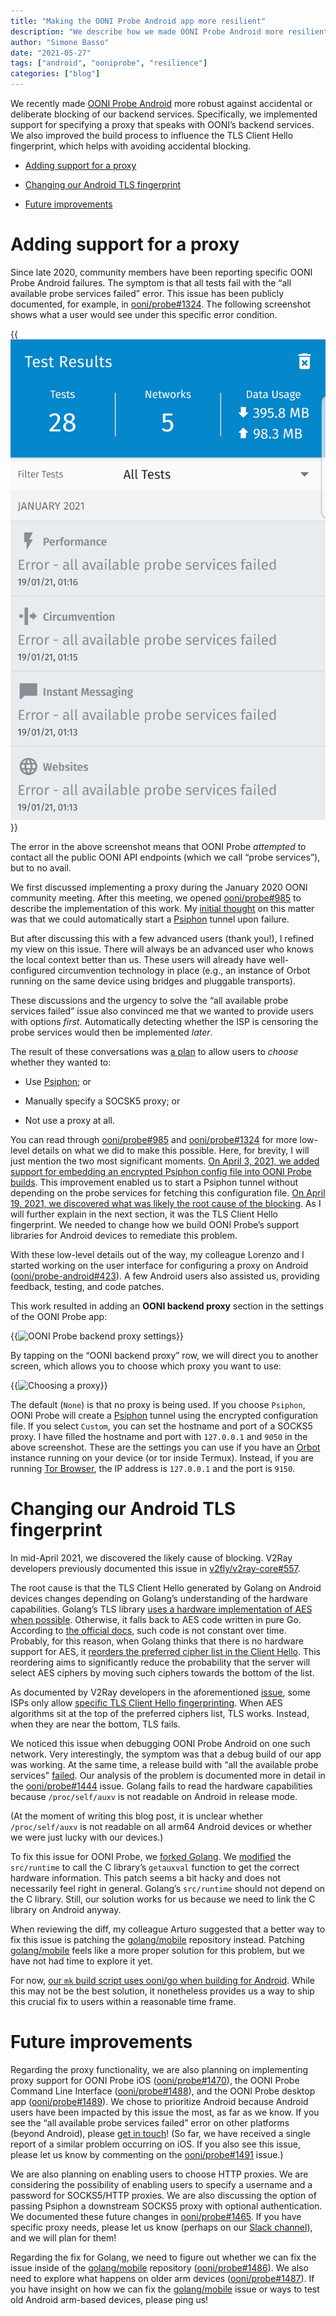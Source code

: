 ```yaml
---
title: "Making the OONI Probe Android app more resilient"
description: "We describe how we made OONI Probe Android more resilient to blocking."
author: "Simone Basso"
date: "2021-05-27"
tags: ["android", "ooniprobe", "resilience"]
categories: ["blog"]
---
```


We recently made [OONI Probe Android](https://play.google.com/store/apps/details?id=org.openobservatory.ooniprobe)
more robust against accidental or deliberate blocking of our backend
services. Specifically, we implemented support for specifying a proxy
that speaks with OONI’s backend services. We also improved the build
process to influence the TLS Client Hello fingerprint, which helps with
avoiding accidental blocking.

* [Adding support for a proxy](#adding-support-for-a-proxy)

* [Changing our Android TLS fingerprint](#changing-our-android-tls-fingerprint)

* [Future improvements](#future-improvements)

# Adding support for a proxy

Since late 2020, community members have been reporting specific OONI
Probe Android failures. The symptom is that all tests fail with the “all
available probe services failed” error. This issue has been publicly
documented, for example, in
[ooni/probe#1324](https://github.com/ooni/probe/issues/1324). The
following screenshot shows what a user would see under this specific
error condition.

{{<img src="images/image-1.png" title="OONI Probe Android error" alt="OONI Probe Android error">}}

The error in the above screenshot means that OONI Probe *attempted* to
contact all the public OONI API endpoints (which we call “probe
services”), but to no avail.

We first discussed implementing a proxy during the January 2020 OONI
community meeting. After this meeting, we opened
[ooni/probe#985](https://github.com/ooni/probe/issues/985) to
describe the implementation of this work. My [initial thought](https://github.com/ooni/probe/issues/985#issuecomment-683645984)
on this matter was that we could automatically start a
[Psiphon](https://psiphon.ca/) tunnel upon failure.

But after discussing this with a few advanced users (thank you!), I
refined my view on this issue. There will always be an advanced user who
knows the local context better than us. These users will already have
well-configured circumvention technology in place (e.g., an instance of
Orbot running on the same device using bridges and pluggable
transports).

These discussions and the urgency to solve the “all available probe
services failed” issue also convinced me that we wanted to provide users
with options *first*. Automatically detecting whether the ISP is
censoring the probe services would then be implemented *later*.

The result of these conversations was [a plan](https://github.com/ooni/probe/issues/1324#issuecomment-777294472)
to allow users to *choose* whether they wanted to:

* Use [Psiphon](https://psiphon.ca/); or

* Manually specify a SOCSK5 proxy; or

* Not use a proxy at all.

You can read through
[ooni/probe#985](https://github.com/ooni/probe/issues/985) and
[ooni/probe#1324](https://github.com/ooni/probe/issues/1324) for more
low-level details on what we did to make this possible. Here, for
brevity, I will just mention the two most significant moments. [On
April 3, 2021, we added support for embedding an encrypted Psiphon
config file into OONI Probe builds](https://github.com/ooni/probe/issues/1324#issuecomment-812836285).
This improvement enabled us to start a Psiphon tunnel without depending
on the probe services for fetching this configuration file. [On April
19, 2021, we discovered what was likely the root cause of the blocking](https://github.com/ooni/probe/issues/1324#issuecomment-819566311).
As I will further explain in the next section, it was the TLS Client
Hello fingerprint. We needed to change how we build OONI Probe’s support
libraries for Android devices to remediate this problem.

With these low-level details out of the way, my colleague Lorenzo and I
started working on the user interface for configuring a proxy on Android
([ooni/probe-android#423](https://github.com/ooni/probe-android/pull/423)).
A few Android users also assisted us, providing feedback, testing, and
code patches.

This work resulted in adding an **OONI backend proxy** section in the
settings of the OONI Probe app:

{{<img src="images/image-2.png" title="OONI Probe backend proxy settings" alt="OONI Probe backend proxy settings">}}

By tapping on the “OONI backend proxy” row, we will direct you to
another screen, which allows you to choose which proxy you want to use:

{{<img src="images/image-3.png" title="Choosing a proxy" alt="Choosing a proxy">}}

The default (`None`) is that no proxy is being used. If you choose
`Psiphon`, OONI Probe will create a [Psiphon](https://psiphon.ca/)
tunnel using the encrypted configuration file. If you select `Custom`,
you can set the hostname and port of a SOCKS5 proxy. I have filled the
hostname and port with `127.0.0.1` and `9050` in the above
screenshot. These are the settings you can use if you have an
[Orbot](https://play.google.com/store/apps/details?id=org.torproject.android)
instance running on your device (or tor inside Termux). Instead, if you
are running [Tor Browser](https://play.google.com/store/apps/details?id=org.torproject.torbrowser),
the IP address is `127.0.0.1` and the port is `9150`.

# Changing our Android TLS fingerprint

In mid-April 2021, we discovered the likely cause of blocking. V2Ray
developers previously documented this issue in
[v2fly/v2ray-core#557](https://github.com/v2fly/v2ray-core/issues/557).

The root cause is that the TLS Client Hello generated by Golang on
Android devices changes depending on Golang’s understanding of the
hardware capabilities. Golang’s TLS library [uses a hardware
implementation of AES when possible](https://github.com/golang/go/blob/go1.16.4/src/crypto/aes/cipher_asm.go#L30).
Otherwise, it falls back to AES code written in pure Go. According to
[the official docs](https://github.com/golang/go/blob/go1.16.4/src/crypto/aes/const.go#L8),
such code is not constant over time. Probably, for this reason, when
Golang thinks that there is no hardware support for AES, it [reorders
the preferred cipher list in the Client Hello](https://github.com/golang/go/blob/go1.16.4/src/crypto/tls/common.go#L1449).
This reordering aims to significantly reduce the probability that the
server will select AES ciphers by moving such ciphers towards the bottom
of the list.

As documented by V2Ray developers in the aforementioned
[issue](https://github.com/v2fly/v2ray-core/issues/557), some ISPs
only allow [specific TLS Client Hello fingerprinting](https://github.com/v2fly/v2ray-core/issues/557#issuecomment-775004211).
When AES algorithms sit at the top of the preferred ciphers list, TLS
works. Instead, when they are near the bottom, TLS fails.

We noticed this issue when debugging OONI Probe Android on one such
network. Very interestingly, the symptom was that a debug build of our
app was working. At the same time, a release build with “all the
available probe services" [failed](https://github.com/ooni/probe/issues/1444). Our analysis of
the problem is documented more in detail in the
[ooni/probe#1444](https://github.com/ooni/probe/issues/1444#issue-854499026)
issue. Golang fails to read the hardware capabilities because
`/proc/self/auxv` is not readable on Android in release mode.

(At the moment of writing this blog post, it is unclear whether
`/proc/self/auxv` is not readable on all arm64 Android devices or
whether we were just lucky with our devices.)

To fix this issue for OONI Probe, we [forked Golang](https://github.com/ooni/go). We [modified](https://github.com/ooni/go/commit/62177de2b42c35bee645909cc074a2b6c4b67d5a) the `src/runtime`
to call the C library’s `getauxval` function to get the correct
hardware information. This patch seems a bit hacky and does not necessarily feel right in
general. Golang’s `src/runtime` should not depend on the C library.
Still, our solution works for us because we need to link the C library
on Android anyway.

When reviewing the diff, my colleague Arturo suggested that a better way
to fix this issue is patching the
[golang/mobile](https://github.com/golang/mobile) repository instead.
Patching [golang/mobile](https://github.com/golang/mobile) feels like
a more proper solution for this problem, but we have not had time to
explore it yet.

For now, [our `mk` build script uses ooni/go when building for Android](https://github.com/ooni/probe-cli/blob/v3.10.0-beta.3/mk#L421).
While this may not be the best solution, it nonetheless provides us a
way to ship this crucial fix to users within a reasonable time frame.

# Future improvements

Regarding the proxy functionality, we are also planning on implementing
proxy support for OONI Probe iOS
([ooni/probe#1470](https://github.com/ooni/probe/issues/1470)), the
OONI Probe Command Line Interface
([ooni/probe#1488](https://github.com/ooni/probe/issues/1488)), and
the OONI Probe desktop app
([ooni/probe#1489](https://github.com/ooni/probe/issues/1489)). We
chose to prioritize Android because Android users have been impacted by
this issue the most, as far as we know. If you see the “all available
probe services failed” error on other platforms (beyond Android), please [get in touch](https://ooni.org/about/#contact)! (So far, we have received a
single report of a similar problem occurring on iOS. If you also see
this issue, please let us know by commenting on the
[ooni/probe#1491](https://github.com/ooni/probe/issues/1491) issue.)

We are also planning on enabling users to choose HTTP proxies. We are
considering the possibility of enabling users to specify a username and
a password for SOCKS5/HTTP proxies. We are also discussing the option of
passing Psiphon a downstream SOCKS5 proxy with optional authentication.
We documented these future changes in
[ooni/probe#1465](https://github.com/ooni/probe/issues/1465). If you
have specific proxy needs, please let us know (perhaps on our
[Slack channel](https://slack.openobservatory.org/)), and we will plan for them!

Regarding the fix for Golang, we need to figure out whether we can fix
the issue inside of the
[golang/mobile](https://github.com/golang/mobile) repository
([ooni/probe#1486](https://github.com/ooni/probe/issues/1486)). We
also need to explore what happens on older arm devices
([ooni/probe#1487](https://github.com/ooni/probe/issues/1487)). If
you have insight on how we can fix the
[golang/mobile](https://github.com/golang/mobile) issue or ways to
test old Android arm-based devices, please ping us!
